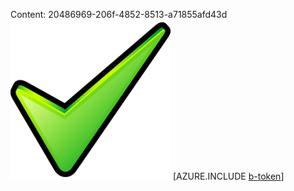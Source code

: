 Content: 20486969-206f-4852-8513-a71855afd43d![image](789958d9-87e0-4185-a992-725c5c935c8f.png)
[AZURE.INCLUDE [b-token](9a387a21-4ebb-4f35-a6d1-ac66aa0b9ffc.md)]
